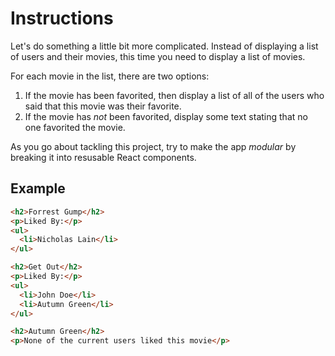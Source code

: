 # Instructions

Let's do something a little bit more complicated. Instead of displaying a
list of users and their movies, this time you need to display a list of movies.

For each movie in the list, there are two options:

1. If the movie has been favorited, 
   then display a list of all of the users
   who said that this movie was their favorite.
2. If the movie has *not* been favorited, 
   display some text stating that no one favorited the movie.

As you go about tackling this project, try to make the app *modular* by breaking it into resusable React components.

## Example

```html
<h2>Forrest Gump</h2>
<p>Liked By:</p>
<ul>
  <li>Nicholas Lain</li>
</ul>

<h2>Get Out</h2>
<p>Liked By:</p>
<ul>
  <li>John Doe</li>
  <li>Autumn Green</li>
</ul>

<h2>Autumn Green</h2>
<p>None of the current users liked this movie</p>
```
